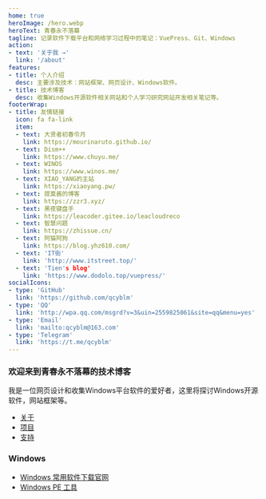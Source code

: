 ```yaml
---
home: true
heroImage: /hero.webp
heroText: 青春永不落幕
tagline: 记录软件下载平台和网络学习过程中的笔记：VuePress、Git、Windows
action:
- text: '关于我 →'
  link: '/about'
features:
- title: 个人介绍
  desc: 主要涉及技术：网站框架、网页设计、Windows软件。
- title: 技术博客
  desc: 收集Windows开源软件相关网站和个人学习研究网站开发相关笔记等。
footerWrap:
- title: 友情链接
  icon: fa fa-link
  item:
  - text: 大贤者初春令月
    link: https://mourinaruto.github.io/
  - text: Dism++
    link: https://www.chuyu.me/
  - text: WINOS
    link: https://www.winos.me/
  - text: XIAO_YANG的主站
    link: https://xiaoyang.pw/
  - text: 提莫酱的博客
    link: https://zzr3.xyz/
  - text: 黑夜键盘手
    link: https://leacoder.gitee.io/leacloudreco
  - text: 智慧问题
    link: https://zhissue.cn/
  - text: 阿猫阿狗
    link: https://blog.yhz610.com/
  - text: 'IT街'
    link: 'http://www.itstreet.top/'
  - text: 'Tien's blog'
    link: 'https://www.dodolo.top/vuepress/'
socialIcons:
- type: 'GitHub'
  link: 'https://github.com/qcyblm'
- type: 'QQ'
  link: 'http://wpa.qq.com/msgrd?v=3&uin=2559825061&site=qq&menu=yes'
- type: 'Email'
  link: 'mailto:qcyblm@163.com'
- type: 'Telegram'
  link: 'https://t.me/qcyblm'
---
```


### 欢迎来到青春永不落幕的技术博客
我是一位网页设计和收集Windows平台软件的爱好者，这里将探讨Windows开源软件，网站框架等。

- [关于](/about)
- [项目](/project)
- [支持](/support)

### Windows

- [Windows 常用软件下载官网](/windows/software)
- [Windows PE 工具](/windows/wepe)

<Vssue :title="$title" />

